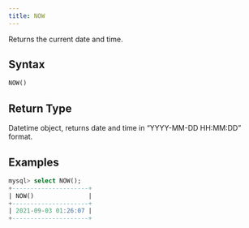 ```yaml
---
title: NOW
---
```


Returns the current date and time.

## Syntax

```sql
NOW()
```

## Return Type

Datetime object, returns date and time in “YYYY-MM-DD HH:MM:DD” format.

## Examples

```sql
mysql> select NOW();
+---------------------+
| NOW()               |
+---------------------+
| 2021-09-03 01:26:07 |
+---------------------+
```
